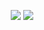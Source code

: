 <p align="center">
  <img src ="https://github-readme-stats.vercel.app/api?username=BoBeenLee&count_private=true&show_icons=true&theme=dark&hide_rank=true">
  <img src ="https://github-readme-stats.vercel.app/api/top-langs/?username=BoBeenLee&layout=compact&hide_border=true&theme=dark&bg_color=00000000&langs_count=5&hide=java">
</p>
